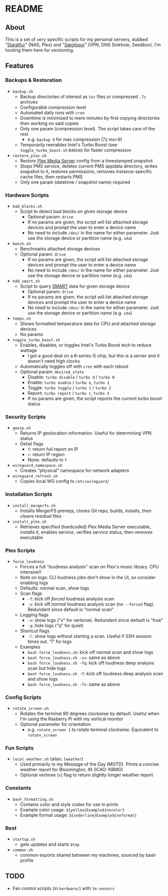 # README
## About
This is a set of _very_ specific scripts for my personal servers, dubbed "[Starálfur](https://www.youtube.com/watch?v=7fEUUnXDnbk)" (NAS, Plex) and "[Sæglópur](https://www.youtube.com/watch?v=TFHCWZh0_Co)" (VPN, DNS Sinkhole, Seedbox). I'm hosting them here for versioning.

## Features
### Backups & Restoration
- `backup.sh`
  - Backup directories of interest as `tar` files or compressed `.7z` archives
  - Configurable compression level
  - Automated daily runs with `cron`
  - Downtime is minimized to mere minutes by first copying directories then working on said copies
  - Only one param (compression level). The script takes care of the rest
    - e.g. `backup 9` for max compression (7z mx=9)
  - Temporarily reenables Intel's Turbo Boost (see `toggle_turbo_boost.sh` below) for faster compression
- `restore_plex.sh`
  - Restore [Plex Media Server](https://support.plex.tv/articles/200288286-what-is-plex/) config from a timestamped snapshot
  - Stops PMS service, deletes current PMS appdata directory, writes snapshot to it, restores permissions, removes instance-specific cache files, then restarts PMS
  - Only one param (datetime / snapshot name) required

### Hardware Scripts
- `bad_blocks.sh`
  - Script to detect bad blocks on given storage device
    - Optional param: `drive`
    - If no params are given, the script will list attached storage devices and prompt the user to enter a device name
    - No need to include `/dev/` in the name for either parameter. Just use the storage device or partition name (e.g. `sda`)
- `bench.sh`
  - Benchmarks attached storage devices
  - Optional param: `drive`
    - If no params are given, the script will list attached storage devices and prompt the user to enter a device name
    - No need to include `/dev/` in the name for either parameter. Just use the storage device or partition name (e.g. `sda`)
- `hdd_smart.sh`
  - Script to query [SMART](https://en.wikipedia.org/wiki/Self-Monitoring,_Analysis_and_Reporting_Technology) data for given storage device
    - Optional param: `drive`
    - If no params are given, the script will list attached storage devices and prompt the user to enter a device name
    - No need to include `/dev/` in the name for either parameter. Just use the storage device or partition name (e.g. `sda`)
- `temps.sh`
  - Shows formatted temperature data for CPU and attached storage devices
  - No params
- `toggle_turbo_boost.sh`
  - Enables, disables, or toggles Intel's Turbo Boost tech to reduce wattage
    - I got a good deal on a K-series i5 chip, but this is a server and it doesn't need high clocks
  - Automatically toggles off with `cron` with each reboot
  - Optional param: `desired_state`
    - Disable: `turbo disable` / `turbo d` / `turbo 0`
    - Enable: `turbo enable` / `turbo e`, `turbo 1`
    - Toggle: `turbo toggle` / `turbo t` / `turbo 2`
    - Report: `turbo report` / `turbo r`, `turbo 3`
    - If no params are given, the script reports the current turbo boost status

### Security Scripts
- `geoip.sh`
  - Returns IP geolocation information. Useful for determining VPN status
  - Detail flags
    - `f`: return full report on IP
    - `r`: return IP region
    - None: defaults to `f`
- `wireguard_namespace.sh`
  - Creates "physical" namespace for network adapters
- `wireguard_refresh.sh`
  - Copies local WG config to `/etc/wireguard/`

### Installation Scripts
- `install_mergerfs.sh`
  - Installs MergerFS prereqs, clones Git repo, builds, installs, then cleans residual files
- `install_plex.sh`
  - Retrieves specified (hardcoded) Plex Media Server executable, installs it, enables service, verifies service status, then removes executable

### Plex Scripts
- `force_loudness`
  - Forces a full "loudness analysis" scan on Plex's music library. CPU intensive!!
  - Note on logs: CLI loudness jobs don't show in the UI, so consider enabling logs
  - Defaults: normal scan, show logs
  - Scan flags
    - `-f`: kick off _forced_ loudness analysis scan
    - `-s`: kick off _normal_ loudness analysis scan (no `--forced` flag). Redundant since default is "normal scan"
  - Logging flags
    - `-v`: show logs ("v" for verbose). Redundant since default is "true"
    - `-q`: hide logs ("q" for quiet)
  - Shortcut flags
    - `-l`: show logs without starting a scan. Useful if SSH session times out. "l" for logs
  - Examples
    - `bash force_loudness.sh`: kick off normal scan and show logs
    - `bash force_loudness.sh -sv`: same as above
    - `bash force_loudness.sh -fq`: kick off loudness deep analysis scan but hide logs
    - `bash force_loudness.sh -f`: kick off loudness deep analysis scan and show logs
    - `bash force_loudness.sh -fv`: same as above

### Config Scripts
- `rotate_screen.sh`
  - Rotates the terminal 90 degrees clockwise by default. Useful when I'm using the Rasberry Pi with my vertical monitor
  - Optional parameter for orientation
    - e.g. `rotate_screen 1` to rotate terminal clockwise. Equivalent to `rotate_screen`

### Fun Scripts
- `local_weather.sh` (alias: `lweather`)
  - Used primarily in my Message of the Day (MOTD). Prints a concise weather report for Bloomington, IN (ICAO: KBMG)
  - Optional verbose (`v`) flag to return slightly longer weather report

### Constants
- `bash_formatting.sh`
  - Contains color and style codes for use in prints
  - Example color usage: `${yellow}Example${nocolor}`
  - Example format usage: `${underline}Example${noformat}`

### Rest
- `startup.sh`
  - gets updates and starts `btop`
- `common.sh`
  - common exports shared between my machines, sourced by bash profile

## TODO
- Fan control scripts (in `hardware/`) with `lm-sensors`
